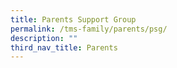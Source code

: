 ```yaml
---
title: Parents Support Group
permalink: /tms-family/parents/psg/
description: ""
third_nav_title: Parents
---
```

